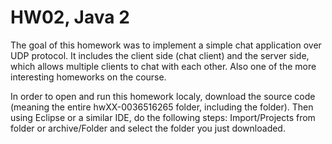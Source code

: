 # HW02, Java 2
The goal of this homework was to implement a simple chat application over UDP protocol. It includes the client side (chat client) and the server side, which allows multiple clients to chat with each other. Also one of the more interesting homeworks on the course.

In order to open and run this homework localy, download the source code (meaning the entire hwXX-0036516265 folder, including the folder). Then using Eclipse or a similar IDE, do the following steps:
Import/Projects from folder or archive/Folder and select the folder you just downloaded.